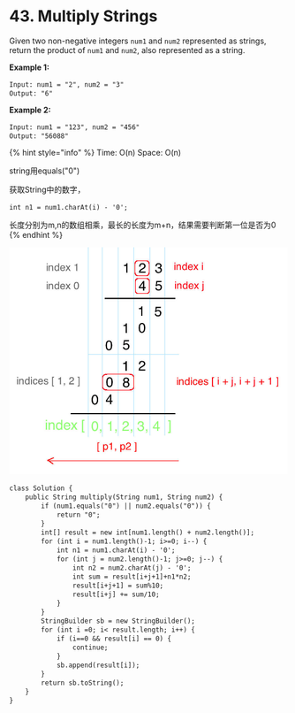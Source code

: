 # 43. Multiply Strings

Given two non-negative integers `num1` and `num2` represented as strings, return the product of `num1` and `num2`, also represented as a string.

**Example 1:**

```text
Input: num1 = "2", num2 = "3"
Output: "6"
```

**Example 2:**

```text
Input: num1 = "123", num2 = "456"
Output: "56088"
```

{% hint style="info" %}
Time: O\(n\)   Space: O\(n\)

string用equals\("0"\) 

获取String中的数字， 

```text
int n1 = num1.charAt(i) - '0';
```

长度分别为m,n的数组相乘，最长的长度为m+n，结果需要判断第一位是否为0
{% endhint %}

![](../.gitbook/assets/image.png)

```text
class Solution {
    public String multiply(String num1, String num2) {
        if (num1.equals("0") || num2.equals("0")) {
            return "0";
        }
        int[] result = new int[num1.length() + num2.length()];
        for (int i = num1.length()-1; i>=0; i--) {
            int n1 = num1.charAt(i) - '0';
            for (int j = num2.length()-1; j>=0; j--) {
                int n2 = num2.charAt(j) - '0';
                int sum = result[i+j+1]+n1*n2;
                result[i+j+1] = sum%10;
                result[i+j] += sum/10;
            }
        }
        StringBuilder sb = new StringBuilder();
        for (int i =0; i< result.length; i++) {
            if (i==0 && result[i] == 0) {
                continue;
            }
            sb.append(result[i]);
        }
        return sb.toString();
    }
}
```



